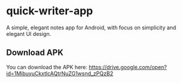 # quick-writer-app
A simple, elegant notes app for Android, with focus on simplicity and elegant UI design.

## Download APK
You can download the APK here: https://drive.google.com/open?id=1MibuyuCkxtlcAQtrNuZG1wsnd_zPQzB2

